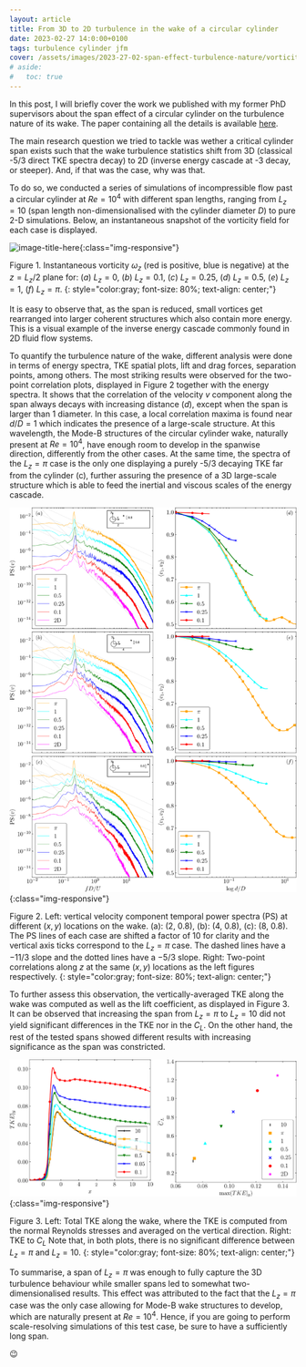 ```yaml
---
layout: article
title: From 3D to 2D turbulence in the wake of a circular cylinder
date: 2023-02-27 14:0:00+0100
tags: turbulence cylinder jfm
cover: /assets/images/2023-27-02-span-effect-turbulence-nature/vorticity_cover.svg
# aside:
#   toc: true
---
```



<!--more-->
In this post, I will briefly cover the work we published with my former PhD supervisors about the span effect of a circular cylinder on the turbulence nature of its wake.
The paper containing all the details is available [here](https://arxiv.org/pdf/2008.08933).

The main research question we tried to tackle was wether a critical cylinder span exists such that the wake turbulence statistics shift from 3D (classical -5/3 direct TKE spectra decay) to 2D (inverse energy cascade at -3 decay, or steeper).
And, if that was the case, why was that.

To do so, we conducted a series of simulations of incompressible flow past a circular cylinder at $Re=10^4$ with different span lengths, ranging from $L_z=10$ (span length non-dimensionalised with the cylinder diameter $D$) to pure 2-D simulations.
Below, an instantaneous snapshot of the vorticity field for each case is displayed.

![image-title-here](/assets/images/2023-27-02-span-effect-turbulence-nature/vorticity.svg){:class="img-responsive"}

Figure 1. Instantaneous vorticity $\omega_z$ (red is positive, blue is negative) at the $z=L_z/2$ plane for: $(a)$ $L_z=0$, $(b)$ $L_z=0.1$, $(c)$ $L_z=0.25$, $(d)$ $L_z=0.5$, $(e)$ $L_z=1$, $(f)$ $L_z=\pi$.
{: style="color:gray; font-size: 80%; text-align: center;"}


It is easy to observe that, as the span is reduced, small vortices get rearranged into larger coherent structures which also contain more energy. This is a visual example of the inverse energy cascade commonly found in 2D fluid flow systems.

To quantify the turbulence nature of the wake, different analysis were done in terms of energy spectra, TKE spatial plots, lift and drag forces, separation points, among others.
The most striking results were observed for the two-point correlation plots, displayed in Figure 2 together with the energy spectra.
It shows that the correlation of the velocity $v$ component along the span always decays with increasing distance $(d)$, except when the span is larger than 1 diameter.
In this case, a local correlation maxima is found near $d/D=1$ which indicates the presence of a large-scale structure.
At this wavelength, the Mode-B structures of the circular cylinder wake, naturally present at $Re=10^4$, have enough room to develop in the spanwise direction, differently from the other cases.
At the same time, the spectra of the $L_z=\pi$ case is the only one displaying a purely -5/3 decaying TKE far from the cylinder (c), further assuring the presence of a 3D large-scale structure which is able to feed the inertial and viscous scales of the energy cascade.

![image-title-here](/assets/images/2023-27-02-span-effect-turbulence-nature/energy_spectas_and_two-points_correlations.svg){:class="img-responsive"}

Figure 2.
Left: vertical velocity component temporal power spectra (PS) at different $(x, y)$ locations on the wake. (a): (2, 0.8), (b): (4, 0.8), (c): (8, 0.8).
The PS lines of each case are shifted a factor of 10 for clarity and the vertical axis ticks correspond to the $L_z=\pi$ case.
The dashed lines have a −11/3 slope and the dotted lines have a −5/3 slope.
Right: Two-point correlations along $z$ at the same $(x, y)$ locations as the left figures respectively.
{: style="color:gray; font-size: 80%; text-align: center;"}

To further assess this observation, the vertically-averaged TKE along the wake was computed as well as the lift coefficient, as displayed in Figure 3.
It can be observed that increasing the span from $L_z=\pi$ to $L_z=10$ did not yield significant differences in the TKE nor in the $C_L$.
On the other hand, the rest of the tested spans showed different results with increasing significance as the span was constricted.

![image-title-here](/assets/images/2023-27-02-span-effect-turbulence-nature/TKE_and_CL.svg){:class="img-responsive"}

Figure 3.
Left: Total TKE along the wake, where the TKE is computed from the normal Reynolds stresses and averaged on the vertical direction.
Right: TKE to $C_L$
Note that, in both plots, there is no significant difference between $L_z=\pi$ and $L_z=10$.
{: style="color:gray; font-size: 80%; text-align: center;"}

To summarise, a span of $L_z=\pi$ was enough to fully capture the 3D turbulence behaviour while smaller spans led to somewhat two-dimensionalised results.
This effect was attributed to the fact that the $L_z=\pi$ case was the only case allowing for Mode-B wake structures to develop, which are naturally present at $Re=10^4$.
Hence, if you are going to perform scale-resolving simulations of this test case, be sure to have a sufficiently long span.

:wink: